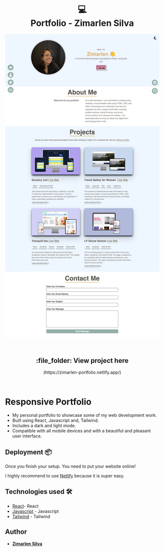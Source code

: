 
<h1 align="center">
  💻 <br> Portfolio - Zimarlen Silva
</h1>

![Project](src/images/screen.png)




<br>
<h2 align="center"> :file_folder: View project here </h2>
<p align="center">(https://zimarlen-portfolio.netlify.app/) 
</p>
<br>

# Responsive Portfolio

- My personal portfolio to showcase some of my web development work.
- Built using React, Javascript and, Tailwind.
- Includes a dark and light mode.
- Compatible with all mobile devices and with a beautiful and pleasant user interface.

## Deployment 📦

Once you finish your setup. You need to put your website online!

I highly recommend to use [Netlify](https://netlify.com) because it is super easy.

## Technologies used 🛠️

- [React](https://reactjs.org/)- React 
- [Javascript](https://www.javascript.com/) - Javascript
- [Tailwind](https://tailwindui.com/) - Tailwind


## Author

- [**Zimarlen Silva**](https://github.com/ZihSilva/)



